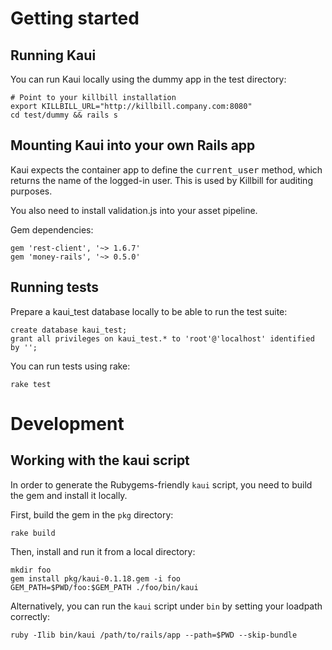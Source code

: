 Getting started
===============

Running Kaui
------------

You can run Kaui locally using the dummy app in the test directory:

    # Point to your killbill installation
    export KILLBILL_URL="http://killbill.company.com:8080"
    cd test/dummy && rails s


Mounting Kaui into your own Rails app
-------------------------------------

Kaui expects the container app to define the <tt>current_user</tt> method, which returns the
name of the logged-in user. This is used by Killbill for auditing purposes.

You also need to install validation.js into your asset pipeline.

Gem dependencies:

    gem 'rest-client', '~> 1.6.7'
    gem 'money-rails', '~> 0.5.0'


Running tests
-------------

Prepare a kaui_test database locally to be able to run the test suite:

    create database kaui_test;
    grant all privileges on kaui_test.* to 'root'@'localhost' identified by '';

You can run tests using rake:

    rake test


Development
===========

Working with the kaui script
----------------------------

In order to generate the Rubygems-friendly `kaui` script, you need to build the gem
and install it locally.

First, build the gem in the `pkg` directory:

    rake build

Then, install and run it from a local directory:

    mkdir foo
    gem install pkg/kaui-0.1.18.gem -i foo
    GEM_PATH=$PWD/foo:$GEM_PATH ./foo/bin/kaui

Alternatively, you can run the `kaui` script under `bin` by setting your loadpath correctly:

    ruby -Ilib bin/kaui /path/to/rails/app --path=$PWD --skip-bundle
